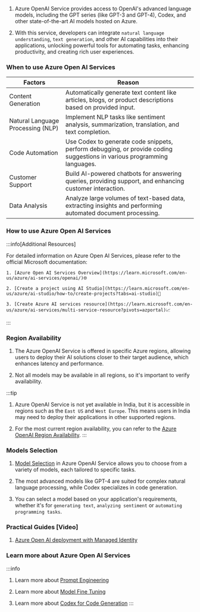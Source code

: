 1. Azure OpenAI Service provides access to OpenAI's advanced language models,
   including the GPT series (like GPT-3 and GPT-4), Codex, and other
   state-of-the-art AI models hosted on Azure.

2. With this service, developers can integrate `natural language understanding`,
   `text generation`, and other AI capabilities into their applications,
   unlocking powerful tools for automating tasks, enhancing productivity, and
   creating rich user experiences.

### When to use Azure Open AI Services

<table class="table-size-for-cloud-services">
    <thead>
        <tr>
            <th>Factors</th>
            <th>Reason</th>
        </tr>
    </thead>
    <tbody>
        <tr>
            <td><span class="custom-header">Content Generation</span></td>
            <td>Automatically generate text content like articles, blogs, or product descriptions based on provided input.</td>
        </tr>
        <tr>
            <td><span class="custom-header">Natural Language Processing (NLP)</span></td>
            <td>Implement NLP tasks like sentiment analysis, summarization, translation, and text completion.</td>
        </tr>
        <tr>
            <td><span class="custom-header">Code Automation</span></td>
            <td>Use Codex to generate code snippets, perform debugging, or provide coding suggestions in various programming languages.</td>
        </tr>
        <tr>
            <td><span class="custom-header">Customer Support</span></td>
            <td>Build AI-powered chatbots for answering queries, providing support, and enhancing customer interaction.</td>
        </tr>
        <tr>
            <td><span class="custom-header">Data Analysis</span></td>
            <td>Analyze large volumes of text-based data, extracting insights and performing automated document processing.</td>
        </tr>
    </tbody>
</table>

### How to use Azure Open AI Services

:::info[Additional Resources]

For detailed information on Azure Open AI Services, please refer to the official
Microsoft documentation:

    1. [Azure Open AI Services Overview](https://learn.microsoft.com/en-us/azure/ai-services/openai/)🌐

    2. [Create a project using AI Studio](https://learn.microsoft.com/en-us/azure/ai-studio/how-to/create-projects?tabs=ai-studio)📖

    3. [Create Azure AI services resource](https://learn.microsoft.com/en-us/azure/ai-services/multi-service-resource?pivots=azportal)📈

:::

### Region Availability

1. The Azure OpenAI Service is offered in specific Azure regions, allowing users
   to deploy their AI solutions closer to their target audience, which enhances
   latency and performance.

2. Not all models may be available in all regions, so it's important to verify
   availability.

:::tip

1.  Azure OpenAI Service is not yet available in India, but it is accessible in
    regions such as the `East US` and `West Europe`. This means users in India may
    need to deploy their applications in other supported regions.

2.  For the most current region availability, you can refer to the
    [Azure OpenAI Region Availability](https://learn.microsoft.com/en-us/azure/ai-services/openai/concepts/models#gpt-4-and-gpt-4-turbo-model-availability).
    :::

### Models Selection

1. [Model Selection](https://learn.microsoft.com/en-us/azure/ai-services/openai/concepts/models)
   in Azure OpenAI Service allows you to choose from a variety of models, each
   tailored to specific tasks.

2. The most advanced models like GPT-4 are suited for complex natural language
   processing, while Codex specializes in code generation.

3. You can select a model based on your application's requirements, whether it's
   for `generating text`, `analyzing sentiment` or
   `automating programming tasks`.

### Practical Guides [Video]

1. [Azure Open AI deployment with Managed Identity](https://solitontech.sharepoint.com/:f:/r/sites/Ventures/Shared%20Documents/Azure/Azure%20360/Guides/Azure%20Open%20AI?csf=1&web=1&e=VTudTF)

### Learn more about Azure Open AI Services

:::info

1. Learn more about
   [Prompt Engineering](https://learn.microsoft.com/en-us/azure/ai-services/openai/concepts/prompt-engineering)

2. Learn more about
   [Model Fine Tuning](https://learn.microsoft.com/en-us/azure/ai-studio/concepts/fine-tuning-overview)

3. Learn more about
   [Codex for Code Generation](https://learn.microsoft.com/en-us/azure/ai-services/openai/how-to/work-with-code)
   :::
